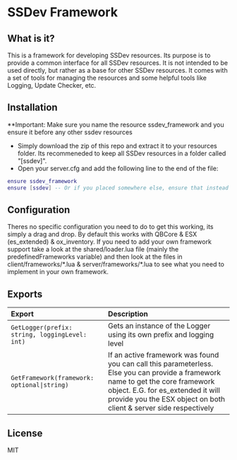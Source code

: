 # SSDev Framework

## What is it?
This is a framework for developing SSDev resources. Its purpose is to provide a common interface for all SSDev resources. It is not intended to be used directly, but rather as a base for other SSDev resources.
It comes with a set of tools for managing the resources and some helpful tools like Logging, Update Checker, etc.

## Installation
**Important: Make sure you name the resource ssdev_framework and you ensure it before any other ssdev resources
- Simply download the zip of this repo and extract it to your resources folder. Its recommeneded to keep all SSDev resources in a folder called "[ssdev]".
- Open your server.cfg and add the following line to the end of the file:
```lua
ensure ssdev_framework
ensure [ssdev] -- Or if you placed somewhere else, ensure that instead
```

## Configuration
Theres no specific configuration you need to do to get this working, its simply a drag and drop. 
By default this works with QBCore & ESX (es_extended) & ox_inventory. 
If you need to add your own framework support take a look at the shared/loader.lua file (mainly the predefinedFrameworks variable) and then look at the files in client/frameworks/\*.lua & server/frameworks/\*.lua to see what you need to implement in your own framework.

## Exports
| Export | Description |
|:-------|:------------|
| `GetLogger(prefix: string, loggingLevel: int)` | Gets an instance of the Logger using its own prefix and logging level |
| `GetFramework(framework: optional\|string)` | If an active framework was found you can call this parameterless. Else you can provide a framework name to get the core framework object. E.G. for es_extended it will provide you the ESX object on both client & server side respectively |

## License
MIT